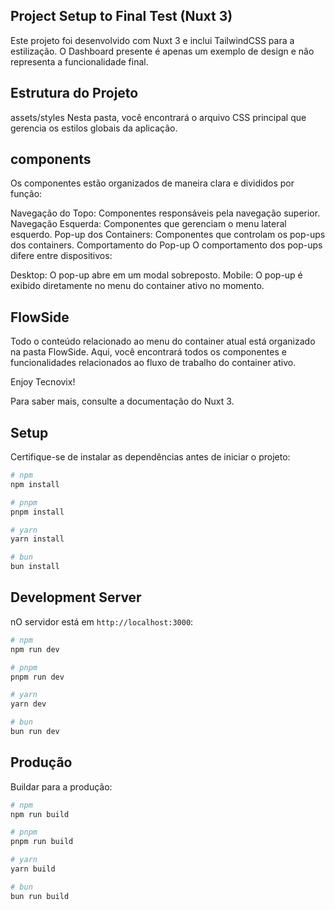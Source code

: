 ## Project Setup to Final Test (Nuxt 3)
Este projeto foi desenvolvido com Nuxt 3 e inclui TailwindCSS para a estilização. O Dashboard presente é apenas um exemplo de design e não representa a funcionalidade final.

## Estrutura do Projeto
assets/styles
Nesta pasta, você encontrará o arquivo CSS principal que gerencia os estilos globais da aplicação.

## components
Os componentes estão organizados de maneira clara e divididos por função:

Navegação do Topo: Componentes responsáveis pela navegação superior.
Navegação Esquerda: Componentes que gerenciam o menu lateral esquerdo.
Pop-up dos Containers: Componentes que controlam os pop-ups dos containers.
Comportamento do Pop-up
O comportamento dos pop-ups difere entre dispositivos:

Desktop: O pop-up abre em um modal sobreposto.
Mobile: O pop-up é exibido diretamente no menu do container ativo no momento.

## FlowSide
Todo o conteúdo relacionado ao menu do container atual está organizado na pasta FlowSide. Aqui, você encontrará todos os componentes e funcionalidades relacionados ao fluxo de trabalho do container ativo.

Enjoy Tecnovix!

Para saber mais, consulte a documentação do Nuxt 3.

## Setup

Certifique-se de instalar as dependências antes de iniciar o projeto:

```bash
# npm
npm install

# pnpm
pnpm install

# yarn
yarn install

# bun
bun install
```

## Development Server

nO servidor está em `http://localhost:3000`:

```bash
# npm
npm run dev

# pnpm
pnpm run dev

# yarn
yarn dev

# bun
bun run dev
```

## Produção

Buildar para a produção:

```bash
# npm
npm run build

# pnpm
pnpm run build

# yarn
yarn build

# bun
bun run build
```
